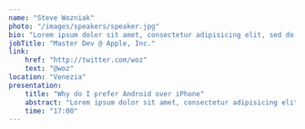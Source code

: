 ```yaml
---
name: "Steve Wozniak"
photo: "/images/speakers/speaker.jpg"
bio: "Lorem ipsum dolor sit amet, consectetur adipisicing elit, sed do eiusmod tempor incididunt ut labore et dolore magna aliqua. Ut enim ad minim veniam, quis nostrud exercitation ullamco laboris nisi ut aliquip ex ea commodo"
jobTitle: "Master Dev @ Apple, Inc."
link:
    href: "http://twitter.com/woz"
    text: "@woz"
location: "Venezia"
presentation:
    title: "Why do I prefer Android over iPhone"
    abstract: "Lorem ipsum dolor sit amet, consectetur adipisicing elit, sed do eiusmod tempor incididunt ut labore et dolore magna aliqua. Ut enim ad minim veniam, quis nostrud exercitation ullamco laboris nisi ut aliquip ex ea commodo"
    time: "17:00"
---
```

